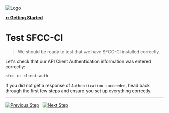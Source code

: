![Logo](https://sfccdevops.s3.amazonaws.com/logo-128.png "Logo")

**[↤ Getting Started](../README.md)**

Test SFCC-CI
===

> We should be ready to test that we have SFCC-CI installed correctly.

Let's check that our API Client Authentication information was entered correctly:

```bash
sfcc-ci client:auth
```

If you did not get a response of `Authentication succeeded`, head back through the first few steps and ensure you set up everything correctly.

---

[![Previous Step](https://img.shields.io/badge/Previous-121212.svg?logo=github&style=for-the-badge)](./adding-environment-variables.md) &nbsp; [![Next Step](https://img.shields.io/badge/Next_Step-1aa0db.svg?logo=github&style=for-the-badge)](./fetch-sandbox-uuid.md)
